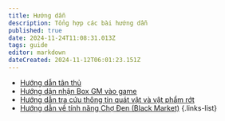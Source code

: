 ```yaml
---
title: Hướng dẫn
description: Tổng hợp các bài hướng dẫn
published: true
date: 2024-11-24T11:08:31.013Z
tags: guide
editor: markdown
dateCreated: 2024-11-12T06:01:23.151Z
---
```



- [Hướng dẫn tân thủ](/vi/guide/newbie)
- [Hướng dận nhận Box GM vào game](/vi/guide/box-gm)
- [Hướng dẫn tra cứu thông tin quát vật và vật phẩm rớt](/vi/guide/how-to-research-monsters-items)
- [Hướng dẫn về tính năng Chợ Đen (Black Market)](/vi/guide-black-market)
{.links-list}